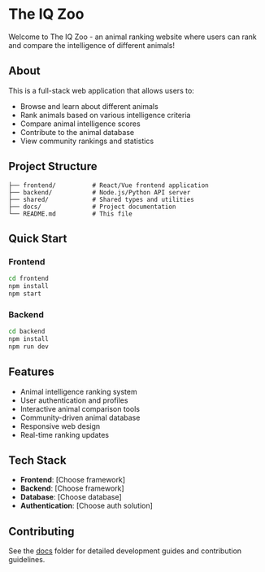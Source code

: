 # The IQ Zoo

Welcome to The IQ Zoo - an animal ranking website where users can rank and compare the intelligence of different animals!

## About

This is a full-stack web application that allows users to:
- Browse and learn about different animals
- Rank animals based on various intelligence criteria
- Compare animal intelligence scores
- Contribute to the animal database
- View community rankings and statistics

## Project Structure

```
├── frontend/          # React/Vue frontend application
├── backend/           # Node.js/Python API server
├── shared/            # Shared types and utilities
├── docs/              # Project documentation
└── README.md          # This file
```

## Quick Start

### Frontend
```bash
cd frontend
npm install
npm start
```

### Backend
```bash
cd backend
npm install
npm run dev
```

## Features

- Animal intelligence ranking system
- User authentication and profiles
- Interactive animal comparison tools
- Community-driven animal database
- Responsive web design
- Real-time ranking updates

## Tech Stack

- **Frontend**: [Choose framework]
- **Backend**: [Choose framework]
- **Database**: [Choose database]
- **Authentication**: [Choose auth solution]

## Contributing

See the [docs](./docs/) folder for detailed development guides and contribution guidelines. 